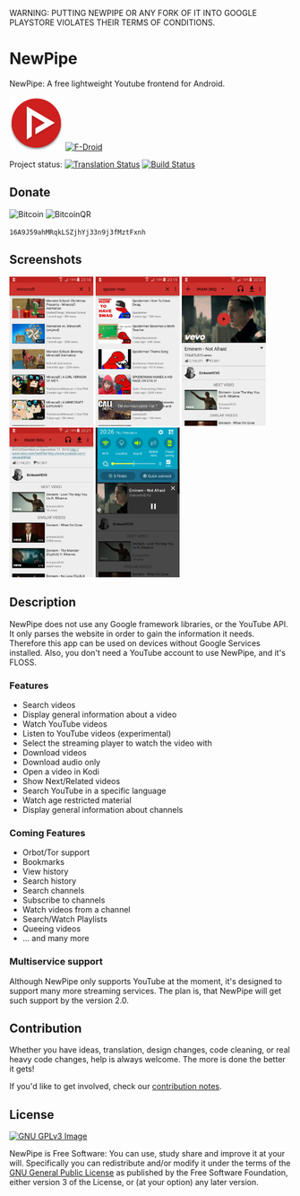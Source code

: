 WARNING: PUTTING NEWPIPE OR ANY FORK OF IT INTO GOOGLE PLAYSTORE VIOLATES THEIR TERMS OF CONDITIONS.

# NewPipe
NewPipe: A free lightweight Youtube frontend for Android.  

[![NewPipe](app/src/main/res/mipmap-xhdpi/ic_launcher.png)](https://newpipe.schabi.org)
[![F-Droid](https://f-droid.org/wiki/images/0/06/F-Droid-button_get-it-on.png)](https://f-droid.org/repository/browse/?fdfilter=newpipe&fdid=org.schabi.newpipe)


Project status:
[![Translation Status](https://hosted.weblate.org/widgets/NewPipe/-/svg-badge.svg)](https://hosted.weblate.org/engage/NewPipe/)
[![Build Status](https://travis-ci.org/TeamNewPipe/NewPipe.svg)](https://travis-ci.org/TeamNewPipe/NewPipe)

## Donate
![Bitcoin](https://bitcoin.org/img/icons/logotop.svg)
![BitcoinQR](assets/16A9J59ahMRqkLSZjhYj33n9j3fMztFxnh.png)

`16A9J59ahMRqkLSZjhYj33n9j3fMztFxnh`

## Screenshots

[<img src="screenshots/screenshot_1.png" width=150>](screenshots/screenshot_1.png)
[<img src="screenshots/screenshot_2.png" width=150>](screenshots/screenshot_2.png)
[<img src="screenshots/screenshot_3.png" width=150>](screenshots/screenshot_3.png)
[<img src="screenshots/screenshot_4.png" width=150>](screenshots/screenshot_4.png)
[<img src="screenshots/screenshot_5.png" width=150>](screenshots/screenshot_5.png)

## Description

NewPipe does not use any Google framework libraries, or the YouTube API. It only parses the website in order to gain the information it needs. Therefore this app can be used on devices without Google Services installed. Also, you don't need a YouTube account to use NewPipe, and it's FLOSS.

### Features

* Search videos
* Display general information about a video
* Watch YouTube videos
* Listen to YouTube videos (experimental)
* Select the streaming player to watch the video with
* Download videos
* Download audio only 
* Open a video in Kodi
* Show Next/Related videos
* Search YouTube in a specific language
* Watch age restricted material
* Display general information about channels

### Coming Features

* Orbot/Tor support
* Bookmarks
* View history
* Search history
* Search channels
* Subscribe to channels
* Watch videos from a channel
* Search/Watch Playlists
* Queeing videos
* ... and many more

### Multiservice support
Although NewPipe only supports YouTube at the moment, it's designed to support many more streaming services. The plan is, that NewPipe will get such support by the version 2.0.

## Contribution
Whether you have ideas, translation, design changes, code cleaning, or real heavy code changes, help is always welcome.
The more is done the better it gets!

If you'd like to get involved, check our [contribution notes](.github/CONTRIBUTING.md).

## License
[![GNU GPLv3 Image](https://www.gnu.org/graphics/gplv3-127x51.png)](http://www.gnu.org/licenses/gpl-3.0.en.html)  

NewPipe is Free Software: You can use, study share and improve it at your
will. Specifically you can redistribute and/or modify it under the terms of the
[GNU General Public License](https://www.gnu.org/licenses/gpl.html) as
published by the Free Software Foundation, either version 3 of the License, or
(at your option) any later version.  
